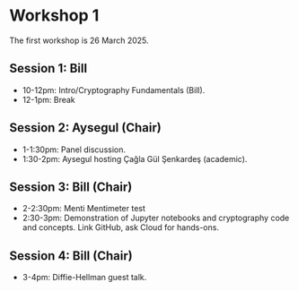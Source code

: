 # Workshop 1

The first workshop is 26 March 2025.

## Session 1: Bill

* 10-12pm: Intro/Cryptography Fundamentals (Bill).
* 12-1pm: Break

## Session 2: Aysegul (Chair)

* 1-1:30pm: Panel discussion.
* 1:30-2pm: Aysegul hosting Çağla Gül Şenkardeş (academic).

## Session 3: Bill (Chair)

* 2-2:30pm: Menti Mentimeter test
* 2:30-3pm: Demonstration of Jupyter notebooks and cryptography code and concepts. Link GitHub, ask Cloud for hands-ons.

## Session 4: Bill (Chair)

* 3-4pm: Diffie-Hellman guest talk.
